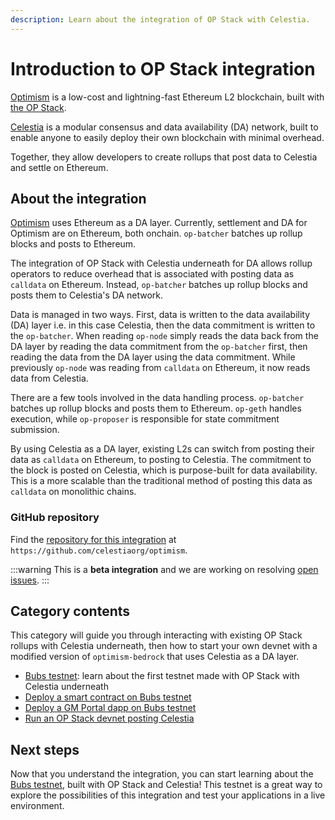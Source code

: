 ```yaml
---
description: Learn about the integration of OP Stack with Celestia.
---
```


# Introduction to OP Stack integration

[Optimism](https://optimism.io) is a low-cost and lightning-fast Ethereum
L2 blockchain, built with [the OP Stack](https://stack.optimism.io/).

[Celestia](https://celestia.org) is a modular consensus and data availability (DA) network,
built to enable anyone to easily deploy their own blockchain with
minimal overhead.

Together, they allow developers to create rollups that
post data to Celestia and settle on Ethereum.

## About the integration

[Optimism](https://www.optimism.io/) uses Ethereum as
a DA layer. Currently, settlement and DA for
Optimism are on Ethereum, both onchain. `op-batcher` batches up
rollup blocks and posts to Ethereum.

The integration of OP Stack with Celestia underneath for DA
allows rollup operators to reduce overhead that is associated with posting
data as `calldata` on Ethereum. Instead, `op-batcher` batches up
rollup blocks and posts them to Celestia's DA network.

Data is managed in two ways. First, data is written
to the data availability (DA) layer i.e. in this case Celestia, then the
data commitment is written to the `op-batcher`. When reading `op-node`
simply reads the data back from the DA layer by reading the
data commitment from the `op-batcher` first, then reading the
data from the DA layer using the data commitment. While
previously `op-node` was reading from `calldata` on Ethereum, it now reads data from Celestia.

There are a few tools involved in the data handling process. `op-batcher`
batches up rollup blocks and posts them to Ethereum. `op-geth` handles
execution, while `op-proposer` is responsible for state commitment
submission.

By using Celestia as a DA layer, existing L2s can switch from posting
their data as `calldata` on Ethereum, to posting to Celestia.
The commitment to the block is posted on Celestia, which is
purpose-built for data availability. This is a more scalable than
the traditional method of posting this data as `calldata` on monolithic chains.

### GitHub repository

Find the
[repository for this integration](https://github.com/celestiaorg/optimism/)
at `https://github.com/celestiaorg/optimism`.

:::warning
This is a **beta integration** and we are working on resolving
[open issues](https://github.com/celestiaorg/optimism/issues).
:::

## Category contents

This category will guide you through interacting with existing OP Stack rollups
with Celestia underneath, then how to start your own devnet
with a modified version of `optimism-bedrock` that uses Celestia as a
DA layer.

- [Bubs testnet](./bubs-testnet.md): learn about
the first testnet made with OP Stack with Celestia underneath
- [Deploy a smart contract on Bubs testnet](./deploy-on-bubs.md)
- [Deploy a GM Portal dapp on Bubs testnet](./gm-portal-bubs.md)
- [Run an OP Stack devnet posting Celestia](./optimism.md)

<!-- ### What are Optimism and the OP Stack?

Optimism, an Ethereum L2 blockchain, is powered by the OP Stack,
which is also the foundation for the
[Optimism Collective](https://app.optimism.io/announcement) committed
to the **impact=profit** principle. This rewards individuals for their
positive contributions to the collective.

Optimism addresses crypto ecosystem coordination failures, like funding public
goods and infrastructure. The OP Stack fosters collaboration and prevents
redundancy by creating a shared, open-source system for developing new L2
blockchains within the proposed Superchain ecosystem.

As Optimism evolves, the OP Stack will adapt to include components from
blockchain infrastructure to governance systems. This software suite aims
to simplify L2 blockchain creation and support the Optimism ecosystem's
growth and development.

Learn [more about Optimism](https://www.optimism.io/). -->

## Next steps

Now that you understand the integration, you can start learning about the
[Bubs testnet](./bubs-testnet.md), built with OP Stack and Celestia! This
testnet is a great way to explore the possibilities of this integration
and test your applications in a live environment.
